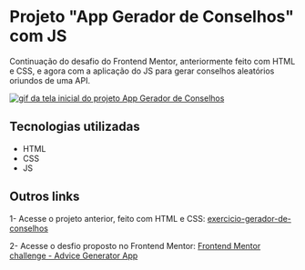 # Projeto "App Gerador de Conselhos" com JS
Continuação do desafio do Frontend Mentor, anteriormente feito com HTML e CSS, e agora com a aplicação do JS para gerar conselhos aleatórios oriundos de uma API.

[<img src="./exercicio-gerador-de-conselhos/src/videos/app-gerador-de-conselhos.gif" alt="gif da tela inicial do projeto App Gerador de Conselhos">](https://www.screentogif.com/screenshots)

## Tecnologias utilizadas
- HTML
- CSS
- JS

## Outros links
1- Acesse o projeto anterior, feito com HTML e CSS:
[exercicio-gerador-de-conselhos](https://github.com/repavan/exercicio-css-avancado-flexbox/tree/34779314379b745b409224da8a04dfd6d88dc48c/exercicio-gerador-de-conselhos)

2- Acesse o desfio proposto no Frontend Mentor:
[Frontend Mentor challenge - Advice Generator App](https://www.frontendmentor.io/challenges/advice-generator-app-QdUG-13db)